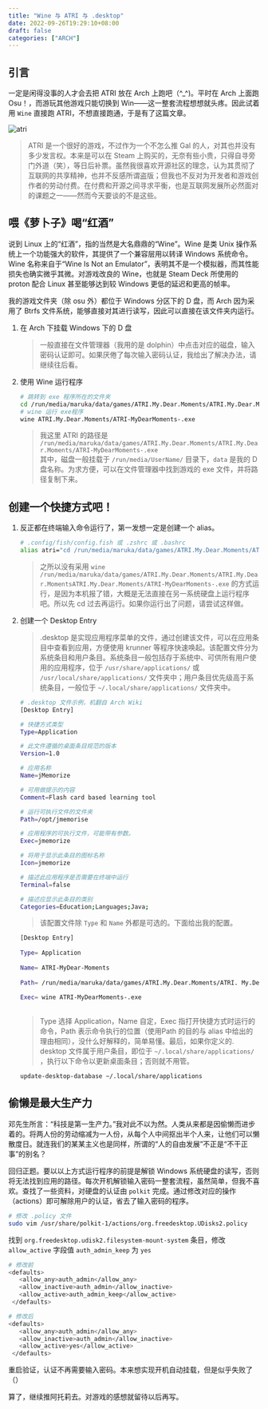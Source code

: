 ```yaml
---
title: "Wine 与 ATRI 与 .desktop"
date: 2022-09-26T19:29:10+08:00
draft: false
categories: ["ARCH"]
---
```

## 引言
一定是闲得没事的人才会去把 ATRI 放在 Arch 上跑吧（\^\_\^)。平时在 Arch 上面跑 Osu！，而游玩其他游戏只能切换到 Win——这一整套流程想想就头疼。因此试着用 `Wine` 直接跑 ATRI，不想直接跑通，于是有了这篇文章。

![atri](https://ghproxy.com/github.com/levinion/blog-pic/blob/main/img/ss_47e1f809fa56ab6d48de3c66e3147585b4ee30a2.600x338.jpg)

> ATRI 是一个很好的游戏，不过作为一个不怎么推 Gal 的人，对其也并没有多少发言权。本来是可以在 Steam 上购买的，无奈有些小贵，只得自寻旁门外道（笑），等日后补票。虽然我很喜欢开源社区的理念，认为其贯彻了互联网的共享精神，也并不反感所谓盗版；但我也不反对为开发者和游戏创作者的劳动付费。在付费和开源之间寻求平衡，也是互联网发展所必然面对的课题之一——然而今天要谈的不是这些。

## 喂《萝卜子》喝“红酒”
说到 Linux 上的“红酒”，指的当然是大名鼎鼎的“Wine”。Wine 是类 Unix 操作系统上一个功能强大的软件，其提供了一个兼容层用以转译 Windows 系统命令。Wine 名称来自于“Wine Is Not an Emulator”，表明其不是一个模拟器，而其性能损失也确实微乎其微。对游戏改良的 Wine，也就是 Steam Deck 所使用的 proton 配合 Linux 甚至能够达到较 Windows 更低的延迟和更高的帧率。

我的游戏文件夹（除 osu 外）都位于 Windows 分区下的 D 盘，而 Arch 因为采用了 Btrfs 文件系统，能够直接对其进行读写，因此可以直接在该文件夹内运行。

1. 在 Arch 下挂载 Windows 下的 D 盘
   
   > 一般直接在文件管理器（我用的是 dolphin）中点击对应的磁盘，输入密码认证即可。如果厌倦了每次输入密码认证，我给出了解决办法，请继续往后看。
2. 使用 Wine 运行程序
   ```sh
   # 跳转到 exe 程序所在的文件夹
   cd /run/media/maruka/data/games/ATRI.My.Dear.Moments/ATRI.My.Dear.Moments
   # wine 运行 exe程序
   wine ATRI.My.Dear.Moments/ATRI-MyDearMoments-.exe
   ```
   > 我这里 ATRI 的路径是 `/run/media/maruka/data/games/ATRI.My.Dear.Moments/ATRI.My.Dear.Moments/ATRI-MyDearMoments-.exe` <br> 其中，磁盘一般挂载于 `/run/media/UserName/` 目录下，`data` 是我的 D 盘名称。为求方便，可以在文件管理器中找到游戏的 exe 文件，并将路径复制下来。

## 创建一个快捷方式吧！
1. 反正都在终端输入命令运行了，第一发想一定是创建一个 alias。
   ```sh
   # .config/fish/config.fish 或 .zshrc 或 .bashrc
   alias atri="cd /run/media/maruka/data/games/ATRI.My.Dear.Moments/ATRI.My.Dear.Moments;wine ATRI.My.Dear.Moments/ATRI-MyDearMoments-.exe"
   ```
   > 之所以没有采用 `wine /run/media/maruka/data/games/ATRI.My.Dear.Moments/ATRI.My.Dear.MomentsATRI.My.Dear.Moments/ATRI-MyDearMoments-.exe` 的方式运行，是因为本机报了错，大概是无法直接在另一系统硬盘上运行程序吧。所以先 cd 过去再运行。如果你运行出了问题，请尝试这样做。
2. 创建一个 Desktop Entry
   >.desktop 是实现应用程序菜单的文件，通过创建该文件，可以在应用条目中查看到应用，方便使用 krunner 等程序快速唤起。该配置文件分为系统条目和用户条目。系统条目一般包括存于系统中、可供所有用户使用的应用程序，位于 `/usr/share/applications/` 或 `/usr/local/share/applications/` 文件夹中；用户条目优先级高于系统条目，一般位于 `~/.local/share/applications/` 文件夹中。
   ```sh
   # .desktop 文件示例，机翻自 Arch Wiki
   [Desktop Entry]
   
   # 快捷方式类型
   Type=Application
   
   # 此文件遵循的桌面条目规范的版本
   Version=1.0
   
   # 应用名称
   Name=jMemorize
   
   # 可用做提示的内容
   Comment=Flash card based learning tool
   
   # 运行可执行文件的文件夹
   Path=/opt/jmemorise
   
   # 应用程序的可执行文件，可能带有参数。
   Exec=jmemorize
   
   # 将用于显示此条目的图标名称
   Icon=jmemorize
   
   # 描述此应用程序是否需要在终端中运行
   Terminal=false
   
   # 描述应显示此条目的类别
   Categories=Education;Languages;Java;
   ```
   > 该配置文件除 `Type` 和 `Name` 外都是可选的。下面给出我的配置。
   ```sh
   [Desktop Entry]  
    
   Type= Application  
    
   Name= ATRI-MyDear-Moments  
    
   Path= /run/media/maruka/data/games/ATRI.My.Dear.Moments/ATRI. My.Dear.Moments  
    
   Exec= wine ATRI-MyDearMoments-.exe  
    
   ```
   > Type 选择 Application，Name 自定，Exec 指打开快捷方式时运行的命令，Path 表示命令执行的位置（使用Path 的目的与 alias 中给出的理由相同），没什么好解释的，简单易懂。最后，如果你定义的. desktop 文件属于用户条目，即位于 `~/.local/share/applications/` ，执行以下命令以更新桌面条目；否则就不用管。
   ```sh
   update-desktop-database ~/.local/share/applications
   ```

## 偷懒是最大生产力
邓先生所言：“科技是第一生产力。”我对此不以为然。人类从来都是因偷懒而进步着的。将两人份的劳动缩减为一人份，从每个人中间抠出半个人来，让他们可以懒散度日。就连我们的某某主义也是同样，所谓的“人的自由发展”不正是“不干正事”的别名？

回归正题。要以以上方式运行程序的前提是解锁 Windows 系统硬盘的读写，否则将无法找到应用的路径。每次开机解锁输入密码一整套流程，虽然简单，但我不喜欢。查找了一些资料，对硬盘的认证由 `polkit` 完成。通过修改对应的操作（actions）即可解除用户的认证，省去了输入密码的程序。

```sh
# 修改 .policy 文件
sudo vim /usr/share/polkit-1/actions/org.freedesktop.UDisks2.policy

```

找到 `org.freedesktop.udisk2.filesystem-mount-system` 条目，修改 `allow_active` 字段值 `auth_admin_keep` 为 `yes`

```sh
# 修改前
<defaults>  
   <allow_any>auth_admin</allow_any>  
   <allow_inactive>auth_admin</allow_inactive>  
   <allow_active>auth_admin_keep</allow_active>  
 </defaults>

# 修改后
<defaults>  
   <allow_any>auth_admin</allow_any>  
   <allow_inactive>auth_admin</allow_inactive>  
   <allow_active>yes</allow_active>  
 </defaults>
```

重启验证，认证不再需要输入密码。本来想实现开机自动挂载，但是似乎失败了（）

算了，继续推阿托莉去。对游戏的感想就留待以后再写。
